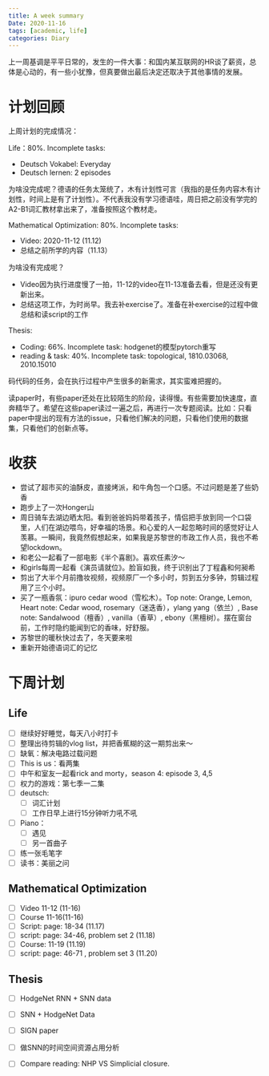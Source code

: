 ```yaml
---
title: A week summary
Date: 2020-11-16
tags: [academic, life]
categories: Diary
---
```


上一周基调是平平日常的，发生的一件大事：和国内某互联网的HR谈了薪资，总体是心动的，有一些小犹豫，但真要做出最后决定还取决于其他事情的发展。

# 计划回顾

上周计划的完成情况：

Life：80%. Incomplete tasks:

- Deutsch Vokabel: Everyday
- Deutsch lernen: 2 episodes

为啥没完成呢？德语的任务太笼统了，木有计划性可言（我指的是任务内容木有计划性，时间上是有了计划性）。不代表我没有学习德语哇，周日把之前没有学完的A2-B1词汇教材拿出来了，准备按照这个教材走。

Mathematical Optimization: 80%. Incomplete tasks:

- Video: 2020-11-12 (11.12)
- 总结之前所学的内容（11.13）

为啥没有完成呢？

- Video因为执行进度慢了一拍，11-12的video在11-13准备去看，但是还没有更新出来。
- 总结这项工作，为时尚早。我去补exercise了。准备在补exercise的过程中做总结和读script的工作

Thesis:

- Coding: 66%. Incomplete task: hodgenet的模型pytorch重写
- reading & task: 40%. Incomplete task: topological,  1810.03068, 2010.15010

码代码的任务，会在执行过程中产生很多的新需求，其实蛮难把握的。

读paper时，有些paper还处在比较陌生的阶段，读得慢。有些需要加快速度，直奔精华了。希望在这些paper读过一遍之后，再进行一次专题阅读。比如：只看paper中提出的现有方法的issue，只看他们解决的问题，只看他们使用的数据集，只看他们的创新点等。

# 收获

- 尝试了超市买的油酥皮，直接烤派，和牛角包一个口感。不过问题是差了些奶香
- 跑步上了一次Honger山
- 周日骑车去湖边晒太阳。看到爸爸妈妈带着孩子，情侣把手放到同一个口袋里，人们在湖边喂鸟，好幸福的场景。和心爱的人一起忽略时间的感觉好让人羡慕。一瞬间，我竟然假想起来，如果我是苏黎世的市政工作人员，我也不希望lockdown。
- 和老公一起看了一部电影《半个喜剧》。喜欢任素汐～
- 和girls每周一起看《演员请就位》。脸盲如我，终于识别出了丁程鑫和何昶希
- 剪出了大半个月前撸妆视频，视频原厂一个多小时，剪到五分多钟，剪辑过程用了三个小时。
- 买了一瓶香氛：ipuro cedar wood（雪松木）。Top note: Orange, Lemon, Heart note: Cedar wood, rosemary（迷迭香），ylang yang（依兰）, Base note: Sandalwood（檀香）, vanilla（香草）, ebony（黑檀树）。摆在窗台前，工作时隐约能闻到它的香味，好舒服。
- 苏黎世的暖秋快过去了，冬天要来啦
- 重新开始德语词汇的记忆

# 下周计划

## Life

- [ ] 继续好好睡觉，每天八小时打卡
- [ ] 整理出待剪辑的vlog list，并把香蕉糊的这一期剪出来～
- [ ] 缺氧：解决电路过载问题
- [ ] This is us：看两集
- [ ] 中午和室友一起看rick and morty，season 4: episode 3, 4,5
- [ ] 权力的游戏：第七季一二集
- [ ] deutsch: 
  - [ ] 词汇计划
  - [ ] 工作日早上进行15分钟听力吼不吼
- [ ] Piano：
  - [ ] 遇见
  - [ ] 另一首曲子
- [ ] 练一张毛笔字
- [ ] 读书：美丽之问

## Mathematical Optimization

- [ ] Video 11-12 (11-16)
- [ ] Course 11-16(11-16)
- [ ] Script: page: 18-34 (11.17)
- [ ] script: page: 34-46, problem set 2 (11.18)
- [ ] Course: 11-19 (11.19)
- [ ] script: page: 46-71 , problem set 3 (11.20)

## Thesis

- [ ] HodgeNet RNN + SNN data
- [ ] SNN + HodgeNet Data
- [ ] SIGN paper
- [ ] 做SNN的时间空间资源占用分析
- [ ] Compare reading: NHP VS Simplicial closure.

